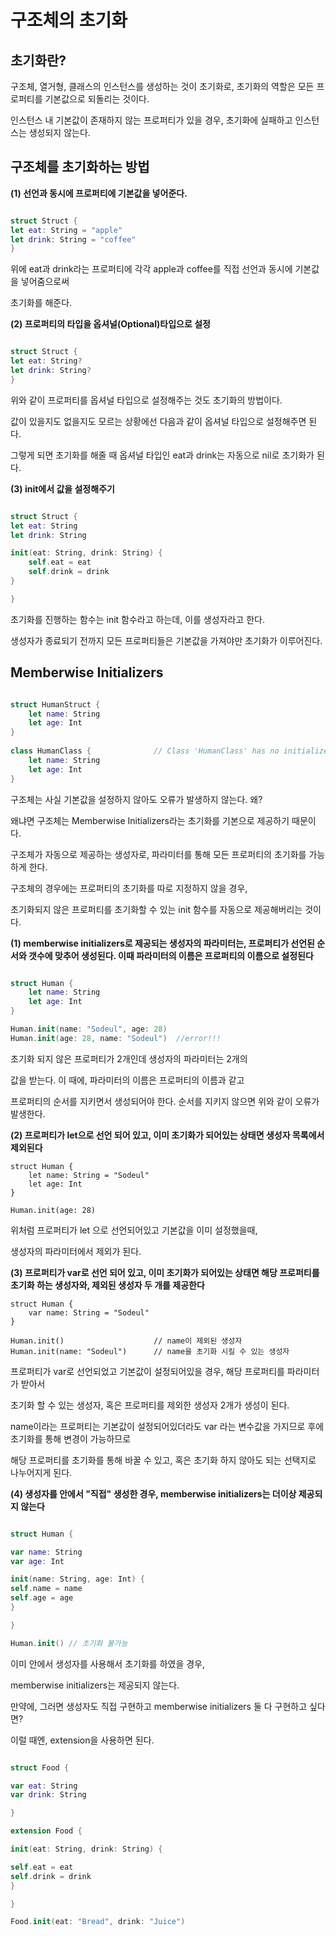구조체의 초기화
===

## 초기화란?

구조체, 열거형, 클래스의 인스턴스를 생성하는 것이 초기화로, 초기화의 역할은 모든 프로퍼티를 기본값으로 되돌리는 것이다.   

인스턴스 내 기본값이 존재하지 않는 프로퍼티가 있을 경우, 초기화에 실패하고 인스턴스는 생성되지 않는다.   

## 구조체를 초기화하는 방법 

**(1) 선언과 동시에 프로퍼티에 기본값을 넣어준다.**

```swift 

struct Struct {
let eat: String = "apple"
let drink: String = "coffee"
}
```

위에 eat과 drink라는 프로퍼티에 각각 apple과 coffee를 직접 선언과 동시에 기본값을 넣어줌으로써

초기화를 해준다.   

**(2) 프로퍼티의 타입을 옵셔널(Optional)타입으로 설정**

```swift

struct Struct {
let eat: String?
let drink: String?
}
```

위와 같이 프로퍼티를 옵셔널 타입으로 설정해주는 것도 초기화의 방법이다.   

값이 있을지도 없을지도 모르는 상황에선 다음과 같이 옵셔널 타입으로 설정해주면 된다.

그렇게 되면 초기화를 해줄 때 옵셔널 타입인 eat과 drink는 자동으로 nil로 초기화가 된다.

**(3) init에서 값을 설정해주기**

```swift

struct Struct {
let eat: String
let drink: String

init(eat: String, drink: String) {
    self.eat = eat
    self.drink = drink
}

}

```

초기화를 진행하는 함수는 init 함수라고 하는데, 이를 생성자라고 한다. 

생성자가 종료되기 전까지 모든 프로퍼티들은 기본값을 가져야만 초기화가 이루어진다.

## Memberwise Initializers

```swift

struct HumanStruct {
    let name: String
    let age: Int
}
 
class HumanClass {              // Class 'HumanClass' has no initializers
    let name: String
    let age: Int
}

```

구조체는 사실 기본값을 설정하지 않아도 오류가 발생하지 않는다. 왜?

왜냐면 구조체는 Memberwise Initializers라는 초기화를 기본으로 제공하기 때문이다.     

구조체가 자동으로 제공하는 생성자로, 파라미터를 통해 모든 프로퍼티의 초기화를 가능하게 한다.   

구조체의 경우에는 프로퍼티의 초기화를 따로 지정하지 않을 경우,   

초기화되지 않은 프로퍼티를 초기화할 수 있는 init 함수를 자동으로 제공해버리는 것이다.    

**(1) memberwise initializers로 제공되는 생성자의 파라미터는, 프로퍼티가 선언된 순서와 갯수에 맞추어 생성된다. 이때 파라미터의 이름은 프로퍼티의 이름으로 설정된다**

```swift

struct Human {
    let name: String
    let age: Int
}

Human.init(name: "Sodeul", age: 28)
Human.init(age: 28, name: "Sodeul")  //error!!!

```

초기화 되지 않은 프로퍼티가 2개인데 생성자의 파라미터는 2개의 

값을 받는다. 이 때에, 파라미터의 이름은 프로퍼티의 이름과 같고 

프로퍼티의 순서를 지키면서 생성되어야 한다. 순서를 지키지 않으면 위와 같이 오류가 발생한다.   

**(2) 프로퍼티가 let으로 선언 되어 있고, 이미 초기화가 되어있는 상태면 생성자 목록에서 제외된다**

```
struct Human {
    let name: String = "Sodeul"
    let age: Int
}
 
Human.init(age: 28)
```

위처럼 프로퍼티가 let 으로 선언되어있고 기본값을 이미 설정했을때,

생성자의 파라미터에서 제외가 된다. 

**(3) 프로퍼티가 var로 선언 되어 있고, 이미 초기화가 되어있는 상태면 해당 프로퍼티를 초기화 하는 생성자와, 제외된 생성자 두 개를 제공한다**

```
struct Human {
    var name: String = "Sodeul"
}
    
Human.init()                    // name이 제외된 생성자
Human.init(name: "Sodeul")      // name을 초기화 시킬 수 있는 생성자
```

프로퍼티가 var로 선언되었고 기본값이 설정되어있을 경우, 해당 프로퍼티를 파라미터가 받아서 

초기화 할 수 있는 생성자, 혹은 프로퍼티를 제외한 생성자 2개가 생성이 된다.   

name이라는 프로퍼티는 기본값이 설정되어있더라도 var 라는 변수값을 가지므로 후에 초기화를 통해 변경이 가능하므로 

해당 프로퍼티를 초기화를 통해 바꿀 수 있고, 혹은 초기화 하지 않아도 되는 선택지로 나누어지게 된다.  

**(4) 생성자를 안에서 "직접" 생성한 경우, memberwise initializers는 더이상 제공되지 않는다**

```swift

struct Human {

var name: String
var age: Int

init(name: String, age: Int) {
self.name = name
self.age = age
}

}

Human.init() // 초기화 불가능 

```

이미 안에서 생성자를 사용해서 초기화를 하였을 경우,

memberwise initializers는 제공되지 않는다.   

만약에, 그러면 생성자도 직접 구현하고 memberwise initializers 둘 다 구현하고 싶다면?

이럴 때엔, extension을 사용하면 된다.   

```swift 

struct Food {

var eat: String
var drink: String

}

extension Food {

init(eat: String, drink: String) {

self.eat = eat
self.drink = drink
}

}

Food.init(eat: "Bread", drink: "Juice")

```























